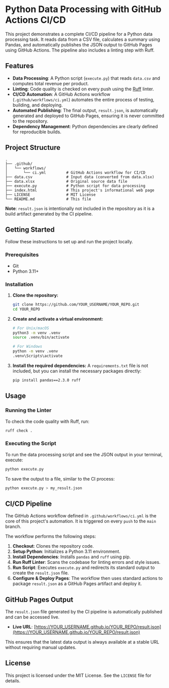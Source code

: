 # Python Data Processing with GitHub Actions CI/CD

This project demonstrates a complete CI/CD pipeline for a Python data processing task. It reads data from a CSV file, calculates a summary using Pandas, and automatically publishes the JSON output to GitHub Pages using GitHub Actions. The pipeline also includes a linting step with Ruff.

## Features

- **Data Processing**: A Python script (`execute.py`) that reads `data.csv` and computes total revenue per product.
- **Linting**: Code quality is checked on every push using the [Ruff](https://github.com/astral-sh/ruff) linter.
- **CI/CD Automation**: A GitHub Actions workflow (`.github/workflows/ci.yml`) automates the entire process of testing, building, and deploying.
- **Automated Publishing**: The final output, `result.json`, is automatically generated and deployed to GitHub Pages, ensuring it is never committed to the repository.
- **Dependency Management**: Python dependencies are clearly defined for reproducible builds.

## Project Structure

```
.
├── .github/
│   └── workflows/
│       └── ci.yml         # GitHub Actions workflow for CI/CD
├── data.csv               # Input data (converted from data.xlsx)
├── data.xlsx              # Original source data file
├── execute.py             # Python script for data processing
├── index.html             # This project's informational web page
├── LICENSE                # MIT License
└── README.md              # This file
```

**Note**: `result.json` is intentionally not included in the repository as it is a build artifact generated by the CI pipeline.

## Getting Started

Follow these instructions to set up and run the project locally.

### Prerequisites

- Git
- Python 3.11+

### Installation

1.  **Clone the repository:**
    ```bash
    git clone https://github.com/YOUR_USERNAME/YOUR_REPO.git
    cd YOUR_REPO
    ```

2.  **Create and activate a virtual environment:**
    ```bash
    # For Unix/macOS
    python3 -m venv .venv
    source .venv/bin/activate

    # For Windows
    python -m venv .venv
    .venv\Scripts\activate
    ```

3.  **Install the required dependencies:**
    A `requirements.txt` file is not included, but you can install the necessary packages directly:
    ```bash
    pip install pandas==2.3.0 ruff
    ```

## Usage

### Running the Linter

To check the code quality with Ruff, run:

```bash
ruff check .
```

### Executing the Script

To run the data processing script and see the JSON output in your terminal, execute:

```bash
python execute.py
```

To save the output to a file, similar to the CI process:

```bash
python execute.py > my_result.json
```

## CI/CD Pipeline

The GitHub Actions workflow defined in `.github/workflows/ci.yml` is the core of this project's automation. It is triggered on every `push` to the `main` branch.

The workflow performs the following steps:

1.  **Checkout**: Clones the repository code.
2.  **Setup Python**: Initializes a Python 3.11 environment.
3.  **Install Dependencies**: Installs `pandas` and `ruff` using pip.
4.  **Run Ruff Linter**: Scans the codebase for linting errors and style issues.
5.  **Run Script**: Executes `execute.py` and redirects its standard output to create the `result.json` file.
6.  **Configure & Deploy Pages**: The workflow then uses standard actions to package `result.json` as a GitHub Pages artifact and deploy it.

## GitHub Pages Output

The `result.json` file generated by the CI pipeline is automatically published and can be accessed live.

-   **Live URL**: [https://YOUR_USERNAME.github.io/YOUR_REPO/result.json](https://YOUR_USERNAME.github.io/YOUR_REPO/result.json)

This ensures that the latest data output is always available at a stable URL without requiring manual updates.

## License

This project is licensed under the MIT License. See the `LICENSE` file for details.
